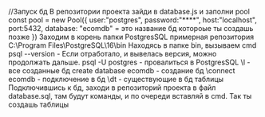 //Запуск бд
В репозитории проекта зайди в database.js
и заполни pool
const pool = new Pool({
    user:"postgres",
    password:"****",
    host:"localhost",
    port:5432,
    database: "ecomdb" = это название бд котороые ты создашь позже
})
Заходим в корень папки PostgresSQL
примерная репозитория C:\Program Files\PostgreSQL\16\bin
Находясь в папке bin, вызываем cmd
psql --version - Если отработало, и вывелась версия, можно продолжать дальше.
psql -U postgres - провалиться в PostgresSQL
\l - все созданные бд
create database ecomdb - создание бд
\connect ecomdb - подключение в бд
\dt - существующие в бд таблицы 
Подключившись к бд, заходи в репозиторий проекта в файл database.sql, там будут команды, и по очереди вставляй в cmd. Так ты создашь таблицы 
